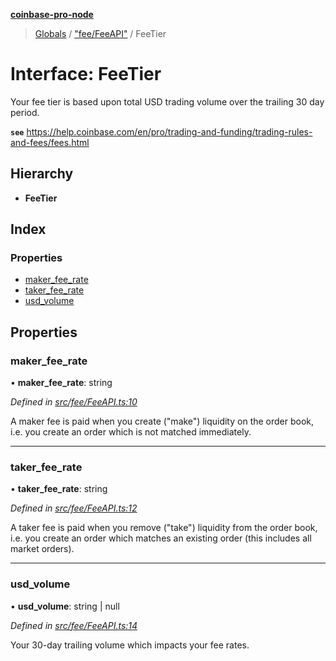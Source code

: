 **[coinbase-pro-node](../README.md)**

> [Globals](../globals.md) / ["fee/FeeAPI"](../modules/_fee_feeapi_.md) / FeeTier

# Interface: FeeTier

Your fee tier is based upon total USD trading volume over the trailing 30 day period.

**`see`** https://help.coinbase.com/en/pro/trading-and-funding/trading-rules-and-fees/fees.html

## Hierarchy

- **FeeTier**

## Index

### Properties

- [maker_fee_rate](_fee_feeapi_.feetier.md#maker_fee_rate)
- [taker_fee_rate](_fee_feeapi_.feetier.md#taker_fee_rate)
- [usd_volume](_fee_feeapi_.feetier.md#usd_volume)

## Properties

### maker_fee_rate

• **maker_fee_rate**: string

_Defined in [src/fee/FeeAPI.ts:10](https://github.com/bennycode/coinbase-pro-node/blob/a3ed45b/src/fee/FeeAPI.ts#L10)_

A maker fee is paid when you create ("make") liquidity on the order book, i.e. you create an order which is not matched immediately.

---

### taker_fee_rate

• **taker_fee_rate**: string

_Defined in [src/fee/FeeAPI.ts:12](https://github.com/bennycode/coinbase-pro-node/blob/a3ed45b/src/fee/FeeAPI.ts#L12)_

A taker fee is paid when you remove ("take") liquidity from the order book, i.e. you create an order which matches an existing order (this includes all market orders).

---

### usd_volume

• **usd_volume**: string \| null

_Defined in [src/fee/FeeAPI.ts:14](https://github.com/bennycode/coinbase-pro-node/blob/a3ed45b/src/fee/FeeAPI.ts#L14)_

Your 30-day trailing volume which impacts your fee rates.
